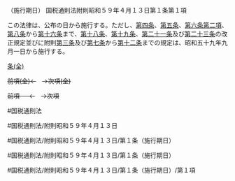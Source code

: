 （施行期日）
国税通則法附則昭和５９年４月１３日第１条第１項

この法律は、公布の日から施行する。ただし、[第四条](国税通則法＿＿＿＿附則昭和５９年４月１３日第４条第１項)、[第五条](国税通則法＿＿＿＿附則昭和５９年４月１３日第５条第１項)、[第六条第二項](国税通則法＿＿＿＿附則昭和５９年４月１３日第６条第２項)、[第八条](国税通則法＿＿＿＿附則昭和５９年４月１３日第８条第１項)から[第十六条](国税通則法＿＿＿＿附則昭和５９年４月１３日第１６条第１項)まで、[第十八条](国税通則法＿＿＿＿附則昭和５９年４月１３日第１８条第１項)、[第十九条](国税通則法＿＿＿＿附則昭和５９年４月１３日第１９条第１項)、[第二十一条](国税通則法＿＿＿＿附則昭和５９年４月１３日第２１条第１項)及び[第二十三条](国税通則法＿＿＿＿附則昭和５９年４月１３日第２３条第１項)の改正規定並びに附則[第三条](国税通則法＿＿＿＿附則昭和５９年４月１３日第３条第１項)及び[第七条](国税通則法＿＿＿＿附則昭和５９年４月１３日第７条第１項)から[第十二条](国税通則法＿＿＿＿附則昭和５９年４月１３日第１２条第１項)までの規定は、昭和五十九年九月一日から施行する。

[条(全)](国税通則法＿＿＿＿附則昭和５９年４月１３日第１条_.md)

~~前項(全)←~~　~~→次項(全)~~

~~前項 　 ←~~　~~→次項~~



#国税通則法

#国税通則法/附則昭和５９年４月１３日

#国税通則法/附則昭和５９年４月１３日/第１条（施行期日）

#国税通則法/附則昭和５９年４月１３日/第１条（施行期日）

#国税通則法/附則昭和５９年４月１３日/第１条（施行期日）/第１項

